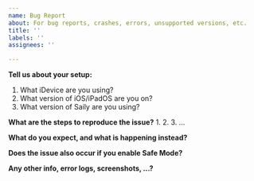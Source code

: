 ```yaml
---
name: Bug Report
about: For bug reports, crashes, errors, unsupported versions, etc.
title: ''
labels: ''
assignees: ''

---
```


**Tell us about your setup:**
1. What iDevice are you using?
2. What version of iOS/iPadOS are you on?
3. What version of Saily are you using?

**What are the steps to reproduce the issue?**
1. 
2. 
3.
...

**What do you expect, and what is happening instead?**


**Does the issue also occur if you enable Safe Mode?**


**Any other info, error logs, screenshots, ...?**
